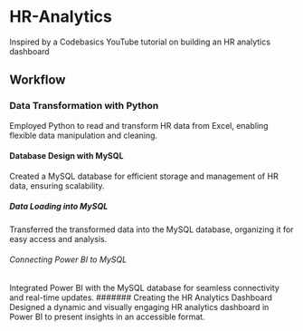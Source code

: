 # HR-Analytics
Inspired by a Codebasics YouTube tutorial on building an HR analytics dashboard
## Workflow
### Data Transformation with Python
Employed Python to read and transform HR data from Excel, enabling flexible data manipulation and cleaning.
#### Database Design with MySQL
Created a MySQL database for efficient storage and management of HR data, ensuring scalability.
##### Data Loading into MySQL
Transferred the transformed data into the MySQL database, organizing it for easy access and analysis.
###### Connecting Power BI to MySQL
Integrated Power BI with the MySQL database for seamless connectivity and real-time updates.
####### Creating the HR Analytics Dashboard
Designed a dynamic and visually engaging HR analytics dashboard in Power BI to present insights in an accessible format.
